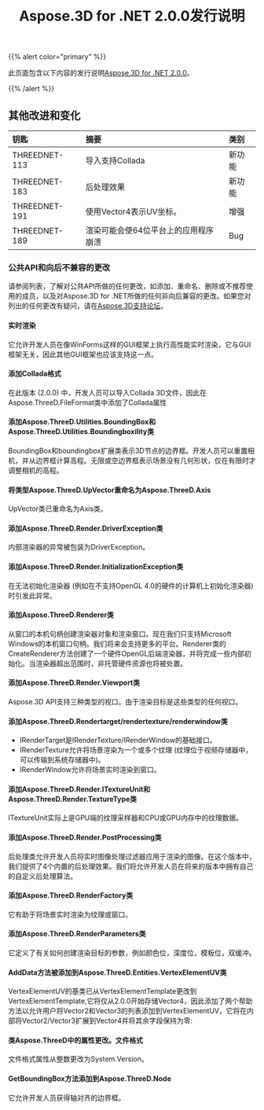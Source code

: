 ﻿---
title: Aspose.3D for .NET 2.0.0发行说明
type: docs
weight: 50
url: /zh/net/aspose-3d-for-net-2-0-0-release-notes/
---
{{% alert color="primary" %}} 

此页面包含以下内容的发行说明[Aspose.3D for .NET 2.0.0](https://www.nuget.org/packages/Aspose.3D/2.0.0)。

{{% /alert %}} 
## **其他改进和变化**

|**钥匙**|**摘要**|**类别**|
|:- |:- |:- |
|THREEDNET-113|导入支持Collada|新功能|
|THREEDNET-183|后处理效果|新功能|
|THREEDNET-191|使用Vector4表示UV坐标。|增强|
|THREEDNET-189|渲染可能会使64位平台上的应用程序崩溃|Bug|
### **公共API和向后不兼容的更改**
请参阅列表，了解对公共API所做的任何更改，如添加、重命名、删除或不推荐使用的成员，以及对Aspose.3D for .NET所做的任何非向后兼容的更改。如果您对列出的任何更改有疑问，请在[Aspose.3D支持论坛](https://forum.aspose.com/c/3d/18)。
#### **实时渲染**
它允许开发人员在像WinForms这样的GUI框架上执行高性能实时渲染，它与GUI框架无关，因此其他GUI框架也应该支持这一点。
#### **添加Collada格式**
在此版本 (2.0.0) 中，开发人员可以导入Collada 3D文件，因此在Aspose.ThreeD.FileFormat类中添加了Collada属性
#### **添加Aspose.ThreeD.Utilities.BoundingBox和Aspose.ThreeD.Utilities.Boundingboxility类**
BoundingBox和boundingbox扩展类表示3D节点的边界框。开发人员可以重置相机，并从边界框计算高程。无限或空边界框表示场景没有几何形状，仅在有限时才调整相机的高程。
#### **将类型Aspose.ThreeD.UpVector重命名为Aspose.ThreeD.Axis**
UpVector类已重命名为Axis类。
#### **添加Aspose.ThreeD.Render.DriverException类**
内部渲染器的异常被包装为DriverException。
#### **添加Aspose.ThreeD.Render.InitializationException类**
在无法初始化渲染器 (例如在不支持OpenGL 4.0的硬件的计算机上初始化渲染器) 时引发此异常。
#### **添加Aspose.ThreeD.Renderer类**
从窗口的本机句柄创建渲染器对象和渲染窗口。现在我们只支持Microsoft Windows的本机窗口句柄。我们将来会支持更多的平台。Renderer类的CreateRenderer方法创建了一个硬件OpenGL后端渲染器，并将完成一些内部初始化。当渲染器超出范围时，非托管硬件资源也将被处置。
#### **添加Aspose.ThreeD.Render.Viewport类**
Aspose.3D API支持三种类型的视口。由于渲染目标是这些类型的任何视口。
#### **添加Aspose.ThreeD.Rendertarget/rendertexture/renderwindow类**
- IRenderTarget是IRenderTexture/IRenderWindow的基础接口。
- IRenderTexture允许将场景渲染为一个或多个纹理 (纹理位于视频存储器中，可以传输到系统存储器中)。
- IRenderWindow允许将场景实时渲染到窗口。
#### **添加Aspose.ThreeD.Render.ITextureUnit和Aspose.ThreeD.Render.TextureType类**
ITextureUnit实际上是GPU端的纹理采样器和CPU或GPU内存中的纹理数据。
#### **添加Aspose.ThreeD.Render.PostProcessing类**
后处理类允许开发人员将实时图像处理过滤器应用于渲染的图像。在这个版本中，我们提供了4个内置的后处理效果。我们将允许开发人员在将来的版本中拥有自己的自定义后处理算法。
#### **添加Aspose.ThreeD.RenderFactory类**
它有助于将场景实时渲染为纹理或窗口。
#### **添加Aspose.ThreeD.RenderParameters类**
它定义了有关如何创建渲染目标的参数，例如颜色位，深度位，模板位，双缓冲。
#### **AddData方法被添加到Aspose.ThreeD.Entities.VertexElementUV类**
VertexElementUV的基类已从VertexElementTemplate更改<Vector2>到VertexElementTemplate<Vector4>,它将仅从2.0.0开始存储Vector4，因此添加了两个帮助方法以允许用户将Vector2和Vector3的列表添加到VertexElementUV，它将在内部将Vector2/Vector3扩展到Vector4并将其余字段保持为零:
#### **类Aspose.ThreeD中的属性更改。文件格式**
文件格式属性从整数更改为System.Version。
#### **GetBoundingBox方法添加到Aspose.ThreeD.Node**
它允许开发人员获得轴对齐的边界框。

